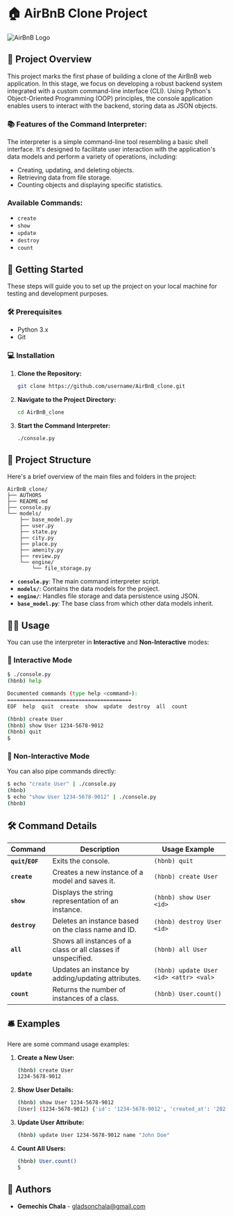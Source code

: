 # 🏠 AirBnB Clone Project

![AirBnB Logo](https://www.pngitem.com/pimgs/m/132-1322125_transparent-background-airbnb-logo-hd-png-download.png)

## 🌟 Project Overview

This project marks the first phase of building a clone of the AirBnB web application. In this stage, we focus on developing a robust backend system integrated with a custom command-line interface (CLI). Using Python's Object-Oriented Programming (OOP) principles, the console application enables users to interact with the backend, storing data as JSON objects.

### 📚 Features of the Command Interpreter:

The interpreter is a simple command-line tool resembling a basic shell interface. It's designed to facilitate user interaction with the application's data models and perform a variety of operations, including:

- Creating, updating, and deleting objects.
- Retrieving data from file storage.
- Counting objects and displaying specific statistics.

### Available Commands:

- `create`
- `show`
- `update`
- `destroy`
- `count`

## 🚀 Getting Started

These steps will guide you to set up the project on your local machine for testing and development purposes.

### 🛠️ Prerequisites

- Python 3.x
- Git

### 💻 Installation

1. **Clone the Repository:**
   ```bash
   git clone https://github.com/username/AirBnB_clone.git
   ```
   
2. **Navigate to the Project Directory:**
   ```bash
   cd AirBnB_clone
   ```

3. **Start the Command Interpreter:**
   ```bash
   ./console.py
   ```

## 📝 Project Structure

Here's a brief overview of the main files and folders in the project:

```
AirBnB_clone/
├── AUTHORS
├── README.md
├── console.py
└── models/
    ├── base_model.py
    ├── user.py
    ├── state.py
    ├── city.py
    ├── place.py
    ├── amenity.py
    ├── review.py
    └── engine/
        └── file_storage.py
```

- **`console.py`**: The main command interpreter script.
- **`models/`**: Contains the data models for the project.
- **`engine/`**: Handles file storage and data persistence using JSON.
- **`base_model.py`**: The base class from which other data models inherit.

## 🧑‍💻 Usage

You can use the interpreter in **Interactive** and **Non-Interactive** modes:

### 🔄 Interactive Mode

```bash
$ ./console.py
(hbnb) help

Documented commands (type help <command>):
========================================
EOF  help  quit  create  show  update  destroy  all  count

(hbnb) create User
(hbnb) show User 1234-5678-9012
(hbnb) quit
$
```

### 🤖 Non-Interactive Mode

You can also pipe commands directly:

```bash
$ echo "create User" | ./console.py
(hbnb) 
$ echo "show User 1234-5678-9012" | ./console.py
(hbnb) 
```

## 🛠️ Command Details

| Command           | Description                                                  | Usage Example                          |
|-------------------|--------------------------------------------------------------|----------------------------------------|
| **`quit`/`EOF`**  | Exits the console.                                           | `(hbnb) quit`                          |
| **`create`**      | Creates a new instance of a model and saves it.              | `(hbnb) create User`                   |
| **`show`**        | Displays the string representation of an instance.           | `(hbnb) show User <id>`                |
| **`destroy`**     | Deletes an instance based on the class name and ID.          | `(hbnb) destroy User <id>`             |
| **`all`**         | Shows all instances of a class or all classes if unspecified.| `(hbnb) all User`                      |
| **`update`**      | Updates an instance by adding/updating attributes.           | `(hbnb) update User <id> <attr> <val>` |
| **`count`**       | Returns the number of instances of a class.                  | `(hbnb) User.count()`                  |

## 🛎️ Examples

Here are some command usage examples:

1. **Create a New User:**
   ```bash
   (hbnb) create User
   1234-5678-9012
   ```

2. **Show User Details:**
   ```bash
   (hbnb) show User 1234-5678-9012
   [User] (1234-5678-9012) {'id': '1234-5678-9012', 'created_at': '2024-11-13T14:48:32'}
   ```

3. **Update User Attribute:**
   ```bash
   (hbnb) update User 1234-5678-9012 name "John Doe"
   ```

4. **Count All Users:**
   ```bash
   (hbnb) User.count()
   5
   ```

## 📃 Authors

- **Gemechis Chala** - [gladsonchala@gmail.com](mailto:gladsonchala@gmail.com)
